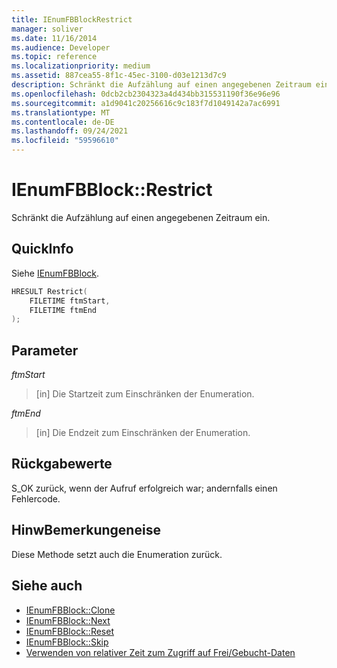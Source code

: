 ```yaml
---
title: IEnumFBBlockRestrict
manager: soliver
ms.date: 11/16/2014
ms.audience: Developer
ms.topic: reference
ms.localizationpriority: medium
ms.assetid: 887cea55-8f1c-45ec-3100-d03e1213d7c9
description: Schränkt die Aufzählung auf einen angegebenen Zeitraum ein.
ms.openlocfilehash: 0dcb2cb2304323a4d434bb315531190f36e96e96
ms.sourcegitcommit: a1d9041c20256616c9c183f7d1049142a7ac6991
ms.translationtype: MT
ms.contentlocale: de-DE
ms.lasthandoff: 09/24/2021
ms.locfileid: "59596610"
---
```

# <a name="ienumfbblockrestrict"></a>IEnumFBBlock::Restrict

Schränkt die Aufzählung auf einen angegebenen Zeitraum ein.
  
## <a name="quick-info"></a>QuickInfo

Siehe [IEnumFBBlock](ienumfbblock.md).
  
```cpp
HRESULT Restrict(  
    FILETIME ftmStart, 
    FILETIME ftmEnd 
);

```

## <a name="parameters"></a>Parameter

_ftmStart_
  
>  [in] Die Startzeit zum Einschränken der Enumeration. 
    
_ftmEnd_
  
> [in] Die Endzeit zum Einschränken der Enumeration.
    
## <a name="return-values"></a>Rückgabewerte

S_OK zurück, wenn der Aufruf erfolgreich war; andernfalls einen Fehlercode.
  
## <a name="remarks"></a>HinwBemerkungeneise

Diese Methode setzt auch die Enumeration zurück.
  
## <a name="see-also"></a>Siehe auch

- [IEnumFBBlock::Clone](ienumfbblock-clone.md)  
- [IEnumFBBlock::Next](ienumfbblock-next.md)  
- [IEnumFBBlock::Reset](ienumfbblock-reset.md)  
- [IEnumFBBlock::Skip](ienumfbblock-skip.md)  
- [Verwenden von relativer Zeit zum Zugriff auf Frei/Gebucht-Daten](how-to-use-relative-time-to-access-free-busy-data.md)

